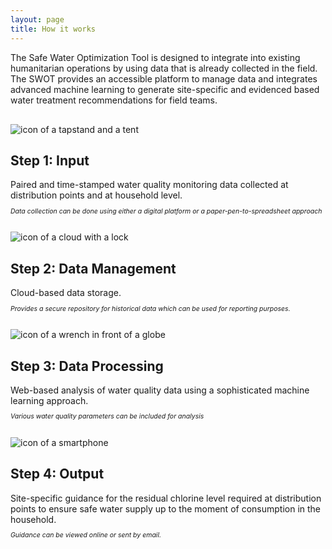 ```yaml
---
layout: page
title: How it works
---
```


The Safe Water Optimization Tool is designed to integrate into existing humanitarian operations by using data that is already collected in the field. The SWOT provides an accessible platform to manage data and integrates advanced machine learning to generate site-specific and evidenced based water treatment recommendations for field teams.

<div class="workflow-container">
  <div class="workflow-item">
<img src="{{ site.baseurl }}/public/images/Input_tent_and_tapstand_SWOT.png" alt="icon of a tapstand and a tent" style="margin-top:1rem;margin-left:auto;margin-right:auto">
     </div>
    <div class="workflow-item">
<h2>Step 1: Input</h2>
Paired and time-stamped water quality monitoring data collected at distribution points and at household level.<br>
<p style="font-size:75%"><i>Data collection can be done using either a digital platform or a paper-pen-to-spreadsheet approach</i></p>
      </div>
<div class="workflow-item">
<img src="{{ site.baseurl }}/public/images/DataManagement_SWOT.png" alt="icon of a cloud with a lock" style="margin-top:16px;margin-left:auto;margin-right:auto">
</div>
    <div class="workflow-item">
<h2>Step 2: Data Management</h2>
Cloud-based data storage.<br>
      <p style="font-size:75%"><i>Provides a secure repository for historical data which can be used for reporting purposes.</i></p>
      </div>
<div class="workflow-item"><img src="{{ site.baseurl }}/public/images/Data_Processing_SWOT_80x80.png" alt="icon of a wrench in front of a globe" style="margin-top:16px;margin-left:auto;margin-right:auto"></div>
<div class="workflow-item">
<h2>Step 3: Data Processing</h2>
Web-based analysis of water quality data using a sophisticated machine learning approach.<br>
      <p style="font-size:75%"><i>Various water quality parameters can be included for analysis</i></p>
</div>
    <div class="workflow-item"><img src="{{ site.baseurl }}/public/images/Output_SWOT_NoFill.png" alt="icon of a smartphone" style="margin-top:16px;margin-left:auto;margin-right:auto" ></div>
    <div class="workflow-item">
<h2>Step 4: Output</h2>
Site-specific guidance for the residual chlorine level required at distribution points to ensure safe water supply up to the moment of consumption in the household.<br>
<p style="font-size:75%"><i>Guidance can be viewed online or sent by email.</i></p>
</div>
    </div>
